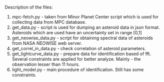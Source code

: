 Description of the files:
1. mpc-fetch.py - taken from Minor Planet Center script which is used for
                  collecting data from MPC database.
2. get_data.py - script is used for dumping an asteroid data in json format.
                 Asteroids which are used have an uncertainty set in range [0,1]
3. get_neowise_data.py - script for obtaining spectral data of asteroids
                         from NASA NEOWISE web server.
4. get_correl_in_data.py - check correlation of asteroid parameters.
5. get_lightcurve_data.py - prepare data for identification based of fft.
                            Several constraints are applied for better analyze.
                            Mainly - the observation lesser than 11 hours.
6. light_model.py - main procedure of identification. Still has some constraints.
